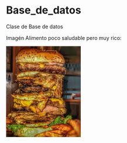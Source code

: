 # Base_de_datos
Clase de Base de datos

Imagén Alimento poco saludable pero muy rico:

![alt text](https://github.com/abarretopo/Base_de_datos/blob/Im%C3%A1gen/hamburguesa.jpg)

